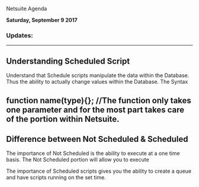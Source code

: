 Netsuite Agenda

**Saturday, September 9 2017**

### Updates: 

----------------------------------

## Understanding Scheduled Script

Understand that Schedule scripts manipulate the data within the Database. Thus the ability to actually change values within the Database.
The Syntax

## function name(type){};  //The function only takes one parameter and for the most part takes care of the portion within Netsuite.

## Difference between **Not Scheduled** & **Scheduled**
The importance of Not Scheduled is the ability to execute at a one time basis. The Not Scheduled portion will allow you to execute

The importance of Scheduled scripts gives you the ability to create a queue and have scripts running on the set time.

